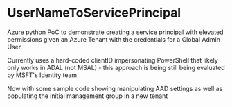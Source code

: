 # UserNameToServicePrincipal
Azure python PoC to demonstrate creating a service principal with elevated permissions given an Azure Tenant with the credentials for a Global Admin User. 

Currently uses a hard-coded clientID impersonating PowerShell that likely only works in ADAL (not MSAL) - this approach is being still being evaluated by MSFT's Identity team

Now with some sample code showing manipulating AAD settings as well as populating the initial management group in a new tenant
